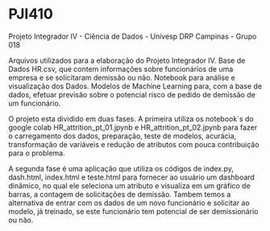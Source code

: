 # PJI410
Projeto Integrador IV - Ciência de Dados - Univesp
DRP Campinas - Grupo 018

Arquivos utilizados para a elaboração do Projeto Integrador IV.
Base de Dados HR.csv, que contem informações sobre funcionários de uma empresa e se solicitaram demissão ou não.
Notebook para análise e visualização dos Dados.
Modelos de Machine Learning para, com a base de dados, efetuar previsão sobre o potencial risco de pedido de demissão de um funcionário.

O projeto esta dividido em duas fases.
A primeira utiliza os notebook´s do google colab HR_attrition_pt_01.jpynb e HR_attrition_pt_02.jpynb para fazer o carregamento dos dados, preparação, teste de modelos, acurácia, transformação de variáveis e redução de atributos com pouca contribuição para o problema.

A segunda fase é uma aplicação que utiliza os códigos de index.py, dash.html, index.html e teste.html para fornecer ao usuário um dashboard dinâmico, no qual ele seleciona um atributo e visualiza em um gráfico de barras, a contagem de solicitações de demissão. Tambem temos a alternativa de entrar com os dados de um novo funcionário e solicitar ao modelo, já treinado,  se este funcionário tem potencial de ser demissionário ou não.


